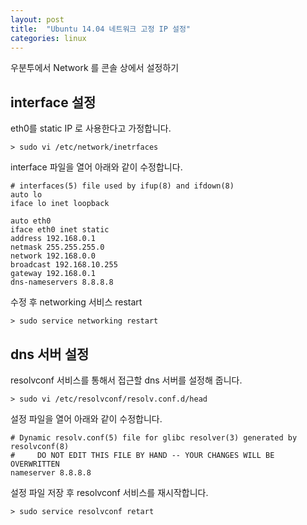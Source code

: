 ```yaml
---
layout: post
title:  "Ubuntu 14.04 네트워크 고정 IP 설정"
categories: linux
---
```


우분투에서 Network 를 콘솔 상에서 설정하기

## interface 설정

eth0를 static IP 로 사용한다고 가정합니다.

```
> sudo vi /etc/network/inetrfaces
```

interface 파일을 열어 아래와 같이 수정합니다.

```
# interfaces(5) file used by ifup(8) and ifdown(8)
auto lo
iface lo inet loopback

auto eth0
iface eth0 inet static
address 192.168.0.1
netmask 255.255.255.0
network 192.168.0.0
broadcast 192.168.10.255
gateway 192.168.0.1
dns-nameservers 8.8.8.8
```

수정 후 networking 서비스 restart

```
> sudo service networking restart
```

## dns 서버 설정

resolvconf 서비스를 통해서 접근할 dns 서버를 설정해 줍니다.

```
> sudo vi /etc/resolvconf/resolv.conf.d/head
```

설정 파일을 열어 아래와 같이 수정합니다.

```
# Dynamic resolv.conf(5) file for glibc resolver(3) generated by resolvconf(8)
#     DO NOT EDIT THIS FILE BY HAND -- YOUR CHANGES WILL BE OVERWRITTEN
nameserver 8.8.8.8
```

설정 파일 저장 후 resolvconf 서비스를 재시작합니다.

```
> sudo service resolvconf retart
```

